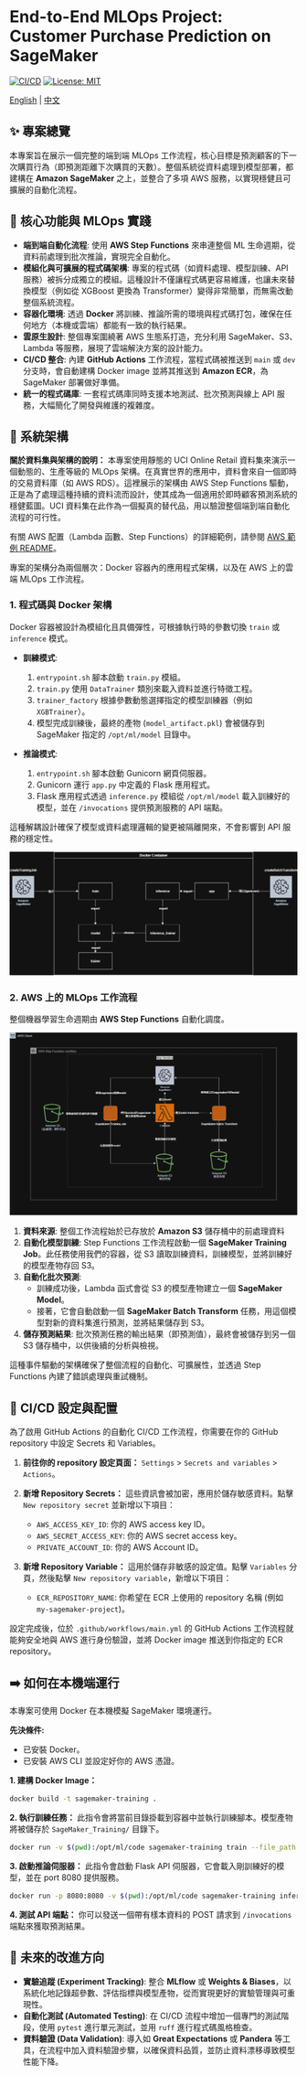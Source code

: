 
# End-to-End MLOps Project: Customer Purchase Prediction on SageMaker
[![CI/CD](https://github.com/drink36/SageMaker_Training/actions/workflows/main.yml/badge.svg)](https://github.com/drink36/SageMaker_Training/actions/workflows/main.yml)
[![License: MIT](https://img.shields.io/badge/License-MIT-yellow.svg)](https://opensource.org/licenses/MIT)

[English](./README.md) | [中文](./README.zh-TW.md)
## ✨ 專案總覽

本專案旨在展示一個完整的端到端 MLOps 工作流程，核心目標是預測顧客的下一次購買行為（即預測距離下次購買的天數）。整個系統從資料處理到模型部署，都建構在 **Amazon SageMaker** 之上，並整合了多項 AWS 服務，以實現穩健且可擴展的自動化流程。

## 🚀 核心功能與 MLOps 實踐

*   **端到端自動化流程**: 使用 **AWS Step Functions** 來串連整個 ML 生命週期，從資料前處理到批次推論，實現完全自動化。
*   **模組化與可擴展的程式碼架構**: 專案的程式碼（如資料處理、模型訓練、API 服務）被拆分成獨立的模組。這種設計不僅讓程式碼更容易維護，也讓未來替換模型（例如從 XGBoost 更換為 Transformer）變得非常簡單，而無需改動整個系統流程。
*   **容器化環境**: 透過 **Docker** 將訓練、推論所需的環境與程式碼打包，確保在任何地方（本機或雲端）都能有一致的執行結果。
*   **雲原生設計**: 整個專案圍繞著 AWS 生態系打造，充分利用 SageMaker、S3、Lambda 等服務，展現了雲端解決方案的設計能力。
*   **CI/CD 整合**: 內建 **GitHub Actions** 工作流程，當程式碼被推送到 `main` 或 `dev` 分支時，會自動建構 Docker image 並將其推送到 **Amazon ECR**，為 SageMaker 部署做好準備。
*   **統一的程式碼庫**: 一套程式碼庫同時支援本地測試、批次預測與線上 API 服務，大幅簡化了開發與維護的複雜度。

## 🔨 系統架構

**關於資料集與架構的說明：** 本專案使用靜態的 UCI Online Retail 資料集來演示一個動態的、生產等級的 MLOps 架構。在真實世界的應用中，資料會來自一個即時的交易資料庫（如 AWS RDS）。這裡展示的架構由 AWS Step Functions 驅動，正是為了處理這種持續的資料流而設計，使其成為一個適用於即時顧客預測系統的穩健藍圖。UCI 資料集在此作為一個擬真的替代品，用以驗證整個端到端自動化流程的可行性。

有關 AWS 配置（Lambda 函數、Step Functions）的詳細範例，請參閱 [AWS 範例 README](./aws/README.zh-TW.md)。

專案的架構分為兩個層次：Docker 容器內的應用程式架構，以及在 AWS 上的雲端 MLOps 工作流程。

### 1. 程式碼與 Docker 架構

Docker 容器被設計為模組化且具備彈性，可根據執行時的參數切換 `train` 或 `inference` 模式。

*   **訓練模式**:
    1.  `entrypoint.sh` 腳本啟動 `train.py` 模組。
    2.  `train.py` 使用 `DataTrainer` 類別來載入資料並進行特徵工程。
    3.  `trainer_factory` 根據參數動態選擇指定的模型訓練器（例如 `XGBTrainer`）。
    4.  模型完成訓練後，最終的產物 (`model_artifact.pkl`) 會被儲存到 SageMaker 指定的 `/opt/ml/model` 目錄中。

*   **推論模式**:
    1.  `entrypoint.sh` 腳本啟動 Gunicorn 網頁伺服器。
    2.  Gunicorn 運行 `app.py` 中定義的 Flask 應用程式。
    3.  Flask 應用程式透過 `inference.py` 模組從 `/opt/ml/model` 載入訓練好的模型，並在 `/invocations` 提供預測服務的 API 端點。

這種解耦設計確保了模型或資料處理邏輯的變更被隔離開來，不會影響到 API 服務的穩定性。

![Docker Architecture Diagram](images/test-1.png)

### 2. AWS 上的 MLOps 工作流程

整個機器學習生命週期由 **AWS Step Functions** 自動化調度。

![MLOps Workflow](images/test-3.png)

1.  **資料來源**: 整個工作流程始於已存放於 **Amazon S3** 儲存桶中的前處理資料
2.  **自動化模型訓練**: Step Functions 工作流程啟動一個 **SageMaker Training Job**。此任務使用我們的容器，從 S3 讀取訓練資料，訓練模型，並將訓練好的模型產物存回 S3。
3.  **自動化批次預測**:
    *   訓練成功後，Lambda 函式會從 S3 的模型產物建立一個 **SageMaker Model**。
    *   接著，它會自動啟動一個 **SageMaker Batch Transform** 任務，用這個模型對新的資料集進行預測，並將結果儲存到 S3。
4.  **儲存預測結果**: 批次預測任務的輸出結果（即預測值），最終會被儲存到另一個 S3 儲存桶中，以供後續的分析與檢視。

這種事件驅動的架構確保了整個流程的自動化、可擴展性，並透過 Step Functions 內建了錯誤處理與重試機制。

## 🔧 CI/CD 設定與配置

為了啟用 GitHub Actions 的自動化 CI/CD 工作流程，你需要在你的 GitHub repository 中設定 Secrets 和 Variables。

1.  **前往你的 repository 設定頁面：** `Settings` > `Secrets and variables` > `Actions`。

2.  **新增 Repository Secrets：**
    這些資訊會被加密，應用於儲存敏感資料。點擊 `New repository secret` 並新增以下項目：
    *   `AWS_ACCESS_KEY_ID`: 你的 AWS access key ID。
    *   `AWS_SECRET_ACCESS_KEY`: 你的 AWS secret access key。
    *   `PRIVATE_ACCOUNT_ID`: 你的 AWS Account ID。

3.  **新增 Repository Variable：**
    這用於儲存非敏感的設定值。點擊 `Variables` 分頁，然後點擊 `New repository variable`，新增以下項目：
    *   `ECR_REPOSITORY_NAME`: 你希望在 ECR 上使用的 repository 名稱 (例如 `my-sagemaker-project`)。

設定完成後，位於 `.github/workflows/main.yml` 的 GitHub Actions 工作流程就能夠安全地與 AWS 進行身份驗證，並將 Docker image 推送到你指定的 ECR repository。

## ➡️ 如何在本機端運行

本專案可使用 Docker 在本機模擬 SageMaker 環境運行。

**先決條件:**
*   已安裝 Docker。
*   已安裝 AWS CLI 並設定好你的 AWS 憑證。

**1. 建構 Docker Image：**
```bash
docker build -t sagemaker-training .
```

**2. 執行訓練任務：**
此指令會將當前目錄掛載到容器中並執行訓練腳本。模型產物將被儲存於 `SageMaker_Training/` 目錄下。
```bash
docker run -v $(pwd):/opt/ml/code sagemaker-training train --file_path Online_Retail.csv
```

**3. 啟動推論伺服器：**
此指令會啟動 Flask API 伺服器，它會載入剛訓練好的模型，並在 port 8080 提供服務。
```bash
docker run -p 8080:8080 -v $(pwd):/opt/ml/code sagemaker-training inference
```

**4. 測試 API 端點：**
你可以發送一個帶有樣本資料的 POST 請求到 `/invocations` 端點來獲取預測結果。

## 📍 未來的改進方向

*   **實驗追蹤 (Experiment Tracking)**: 整合 **MLflow** 或 **Weights & Biases**，以系統化地記錄超參數、評估指標與模型產物，從而實現更好的實驗管理與可重現性。
*   **自動化測試 (Automated Testing)**: 在 CI/CD 流程中增加一個專門的測試階段，使用 `pytest` 進行單元測試，並用 `ruff` 進行程式碼風格檢查。
*   **資料驗證 (Data Validation)**: 導入如 **Great Expectations** 或 **Pandera** 等工具，在流程中加入資料驗證步驟，以確保資料品質，並防止資料漂移導致模型性能下降。
